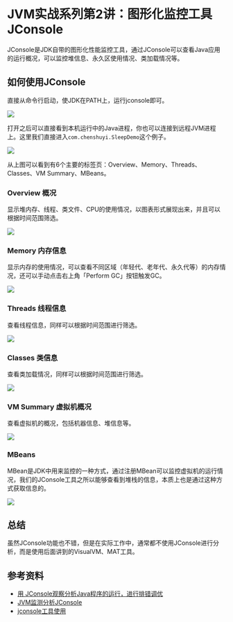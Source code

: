 # JVM实战系列第2讲：图形化监控工具JConsole 

JConsole是JDK自带的图形化性能监控工具，通过JConsole可以查看Java应用的运行概况，可以监控堆信息、永久区使用情况、类加载情况等。

## 如何使用JConsole

直接从命令行启动，使JDK在PATH上，运行jconsole即可。

![](../img/jvm_combat_serial/02_00_jdk_visual_tools_jconsole_start.jpg)

打开之后可以直接看到本机运行中的Java进程，你也可以连接到远程JVM进程上。这里我们直接进入`com.chenshuyi.SleepDemo`这个例子。

![](../img/jvm_combat_serial/02_01_jconsole_main_view.jpg)

从上图可以看到有6个主要的标签页：Overview、Memory、Threads、Classes、VM Summary、MBeans。

### Overview 概况

显示堆内存、线程、类文件、CPU的使用情况，以图表形式展现出来，并且可以根据时间范围筛选。

![](../img/jvm_combat_serial/02_01_jconsole_main_view.jpg)

### Memory 内存信息

显示内存的使用情况，可以查看不同区域（年轻代、老年代、永久代等）的内存情况，还可以手动点击右上角「Perform GC」按钮触发GC。

![](../img/jvm_combat_serial/02_02_jconsole_memory_view.jpg)

### Threads 线程信息

查看线程信息，同样可以根据时间范围进行筛选。

![](../img/jvm_combat_serial/02_03_jconsole_threads_view.png)

### Classes 类信息

查看类加载情况，同样可以根据时间范围进行筛选。

![](../img/jvm_combat_serial/02_04_jconsole_classes_view.png)

### VM Summary 虚拟机概况

查看虚拟机的概况，包括机器信息、堆信息等。

![](../img/jvm_combat_serial/02_05_jconsole_vm_summary_view.png)

### MBeans

MBean是JDK中用来监控的一种方式，通过注册MBean可以监控虚拟机的运行情况，我们的JConsole工具之所以能够查看到堆栈的信息，本质上也是通过这种方式获取信息的。

![](../img/jvm_combat_serial/02_06_jconsole_mbean_view.png)

## 总结

虽然JConsole功能也不错，但是在实际工作中，通常都不使用JConsole进行分析，而是使用后面讲到的VisualVM、MAT工具。

## 参考资料

* [用 JConsole观察分析Java程序的运行，进行排错调优](https://jiajun.iteye.com/blog/810150)
* [JVM监测分析JConsole](https://www.jianshu.com/p/290489f0a495)
* [jconsole工具使用](https://www.cnblogs.com/kongzhongqijing/articles/3621441.html)